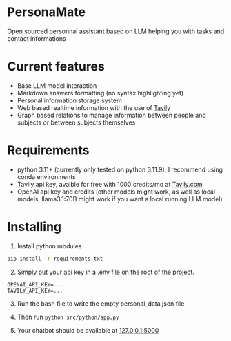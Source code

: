 # PersonaMate
Open sourced personnal assistant based on LLM helping you with tasks and contact informations

# Current features

- Base LLM model interaction
- Markdown answers formatting (no syntax highlighting yet)
- Personal information storage system
- Web based realtime information with the use of [Tavily](https://tavily.com/)
- Graph based relations to manage information between people and subjects or between subjects themselves

# Requirements

* python 3.11+ (currently only tested on python 3.11.9), I recommend using conda environments
* Tavily api key, avaible for free with 1000 credits/mo at [Tavily.com](https://tavily.com/)
* OpenAI api key and credits (other models might work, as well as local models, llama3.1:70B might work if you want a local running LLM model)

# Installing

1. Install python modules 

```bash
pip install -r requirements.txt
```

2. Simply put your api key in a .env file on the root of the project.

```env
OPENAI_API_KEY=...
TAVILY_API_KEY=...
```

3. Run the bash file to write the empty personal_data.json file.

4. Then run `python src/python/app.py`

5. Your chatbot should be available at [127.0.0.1:5000](https://127.0.0.1:5000/)
